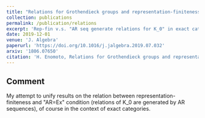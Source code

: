 ```yaml
---
title: "Relations for Grothendieck groups and representation-finiteness"
collection: publications
permalink: /publication/relations
excerpt: 'Rep-fin v.s. "AR seq generate relations for K_0" in exact categories'
date: 2019-12-01
venue: 'J. Algebra'
paperurl: 'https://doi.org/10.1016/j.jalgebra.2019.07.032'
arxiv: '1806.07650'
citation: 'H. Enomoto, Relations for Grothendieck groups and representation-finiteness, J. Algebra 539 (2019), 152--176.'
---
```


## Comment
My attempt to unify results on the relation between representation-finiteness and "AR=Ex" condition (relations of K_0 are generated by AR sequences), of course in the context of exact categories.
